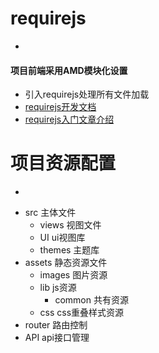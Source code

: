 # requirejs
-

#### 项目前端采用AMD模块化设置

* 引入requirejs处理所有文件加载
* [requirejs开发文档](https://requirejs.org/)
* [requirejs入门文章介绍](http://www.cnblogs.com/snandy/archive/2012/05/23/2513712.html)

# 项目资源配置
-

* src 主体文件
  + views 视图文件
  + UI ui视图库
  + themes 主题库 
* assets 静态资源文件
  + images 图片资源
  + lib js资源
    + common 共有资源
  + css css重叠样式资源
* router 路由控制
* API api接口管理